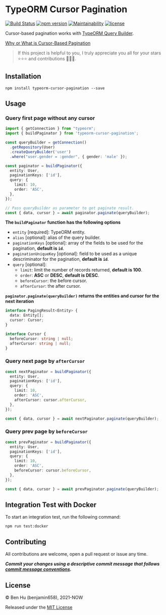 # TypeORM Cursor Pagination

[![Build Status](https://travis-ci.com/benjamin658/typeorm-cursor-pagination.svg?branch=master)](https://travis-ci.com/benjamin658/typeorm-cursor-pagination)
[![npm version](https://badge.fury.io/js/typeorm-cursor-pagination.svg)](https://badge.fury.io/js/typeorm-cursor-pagination)
[![Maintainability](https://api.codeclimate.com/v1/badges/9ad73ee4890101f8ac38/maintainability)](https://codeclimate.com/github/benjamin658/typeorm-cursor-pagination/maintainability)
[![license](https://img.shields.io/github/license/benjamin658/typeorm-cursor-pagination)](https://github.com/benjamin658/typeorm-cursor-pagination/blob/master/License)

Cursor-based pagination works with [TypeORM Query Builder](https://typeorm.io/#/select-query-builder).

[Why or What is Cursor-Based Pagination](https://jsonapi.org/profiles/ethanresnick/cursor-pagination/)

> If this project is helpful to you, I truly appreciate you all for your stars ⭐⭐⭐ and contributions 💪💪💪.

## Installation

`npm install typeorm-cursor-pagination --save`

## Usage

### Query first page without any cursor

```typescript
import { getConnection } from "typeorm";
import { buildPaginator } from 'typeorm-cursor-pagination';

const queryBuilder = getConnection()
  .getRepository(User)
  .createQueryBuilder('user')
  .where("user.gender = :gender", { gender: 'male' });

const paginator = buildPaginator({
  entity: User,
  paginationKeys: ['id'],
  query: {
    limit: 10,
    order: 'ASC',
  },
});

// Pass queryBuilder as parameter to get paginate result.
const { data, cursor } = await paginator.paginate(queryBuilder);
```

**The `buildPaginator` function has the following options**

* `entity` [required]: TypeORM entity.
* `alias` [optional]: alias of the query builder.
* `paginationKeys` [optional]: array of the fields to be used for the pagination, **default is `id`**.
* `paginationUniqueKey` [optional]: field to be used as a unique descriminator for the pagination, **default is `id`**.
* `query` [optional]:
  * `limit`: limit the number of records returned, **default is 100**.
  * `order`: **ASC** or **DESC**, **default is DESC**.
  * `beforeCursor`: the before cursor.
  * `afterCursor`: the after cursor.

**`paginator.paginate(queryBuilder)` returns the entities and cursor for the next iteration**

```typescript
interface PagingResult<Entity> {
  data: Entity[];
  cursor: Cursor;
}

interface Cursor {
  beforeCursor: string | null;
  afterCursor: string | null;
}
```

### Query next page by `afterCursor`

```typescript
const nextPaginator = buildPaginator({
  entity: User,
  paginationKeys: ['id'],
  query: {
    limit: 10,
    order: 'ASC',
    afterCursor: cursor.afterCursor,
  },
});

const { data, cursor } = await nextPaginator.paginate(queryBuilder);
```

### Query prev page by `beforeCursor`

```typescript
const prevPaginator = buildPaginator({
  entity: User,
  paginationKeys: ['id'],
  query: {
    limit: 10,
    order: 'ASC',
    beforeCursor: cursor.beforeCursor,
  },
});

const { data, cursor } = await prevPaginator.paginate(queryBuilder);
```

## Integration Test with Docker

To start an integration test, run the following command:  

`npm run test:docker`

## Contributing

All contributions are welcome, open a pull request or issue any time.

***Commit your changes using a descriptive commit message that follows [commit message conventions](https://gist.github.com/stephenparish/9941e89d80e2bc58a153).***

## License

© Ben Hu (benjamin658), 2021-NOW

Released under the [MIT License](https://github.com/benjamin658/typeorm-cursor-pagination/blob/master/License)
